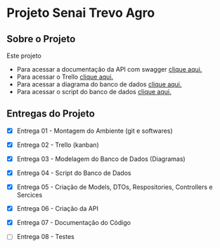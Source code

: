 # Projeto Senai Trevo Agro

## Sobre o Projeto

Este projeto
- Para acessar a documentação da API com swagger [clique aqui.](http://localhost:8080/swagger-ui/index.html)
- Para acessar o Trello [clique aqui.](https://trello.com/b/0Pf03pNd/backend-1)
- Para acessar a diagrama do banco de dados [clique aqui.](https://raw.githubusercontent.com/Marcato0/backend1/master/modelagem%20banco%20de%20dados/Diagrama%20DB.png)
- Para acessar o script do banco de dados [clique aqui.](https://github.com/Marcato0/backend1/blob/master/modelagem%20banco%20de%20dados/Scripts%20do%20Banco%20de%20dados.md)

## Entregas do Projeto

- [x] Entrega 01 - Montagem do Ambiente (git e softwares)
- [x] Entrega 02 - Trello (kanban)
- [x] Entrega 03 - Modelagem do Banco de Dados (Diagramas)
- [x] Entrega 04 - Script do Banco de Dados
- [x] Entrega 05 - Criação de Models, DTOs, Respositories, Controllers e Sercices
- [x] Entrega 06 - Criação da API
- [x] Entrega 07 - Documentação do Código
- [ ] Entrega 08 - Testes

